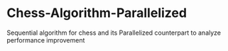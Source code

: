 # Chess-Algorithm-Parallelized
 Sequential algorithm for chess and its Parallelized counterpart to analyze performance improvement
